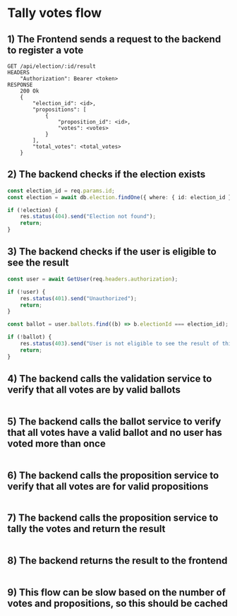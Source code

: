 # Tally votes flow

## 1) The Frontend sends a request to the backend to register a vote

```http
GET /api/election/:id/result
HEADERS
    "Authorization": Bearer <token>
RESPONSE
    200 Ok
    {
        "election_id": <id>,
        "propositions": [
            {
                "proposition_id": <id>,
                "votes": <votes>
            }
        ],
        "total_votes": <total_votes>
    }
```

## 2) The backend checks if the election exists

```typescript
const election_id = req.params.id;
const election = await db.election.findOne({ where: { id: election_id } });

if (!election) {
    res.status(404).send("Election not found");
    return;
}
```

## 3) The backend checks if the user is eligible to see the result

```typescript
const user = await GetUser(req.headers.authorization);

if (!user) {
    res.status(401).send("Unauthorized");
    return;
}

const ballot = user.ballots.find((b) => b.electionId === election_id);

if (!ballot) {
    res.status(403).send("User is not eligible to see the result of this election");
    return;
}
```

## 4) The backend calls the validation service to verify that all votes are by valid ballots

```typescript

```

## 5) The backend calls the ballot service to verify that all votes have a valid ballot and no user has voted more than once

```typescript

```

## 6) The backend calls the proposition service to verify that all votes are for valid propositions

```typescript

```

## 7) The backend calls the proposition service to tally the votes and return the result

```typescript

```

## 8) The backend returns the result to the frontend

```typescript

```

## 9) This flow can be slow based on the number of votes and propositions, so this should be cached
